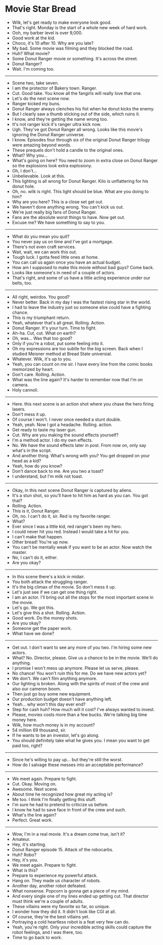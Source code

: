 # Movie Star Bread

- Wilk, let's get ready to make everyone look good.
- That's right. Monday is the start of a whole new week of hard work.
- Ooh, my barber level is over 9,000.
- Good work at the kid.
- Choco, it's 10 after 10. Why are you late?
- My bad. Some movie was filming and they blocked the road.
- Huh? What movie?
- Some Donut Ranger movie or something. It's across the street.
- Donut Ranger?
- Wait. I'm coming too.
***
- Scene two, take seven.
- I am the protector of Bakery town. Ranger.
- Cut. Good take. You know all the fangirls will really love that one.
- Let's do the next scene now.
- Ranger kicked my buns.
- Donut Ranger always clenches his fist when he donut kicks the enemy.
- But I clearly saw a thumb sticking out of the side, which ruins it.
- I know, and they're getting the name wrong too.
- It's not ranger kick it's ranger ultra kick now.
- Ugh. They've got Donut Ranger all wrong. Looks like this movie's ignoring the Donut Ranger universe.
- I know. Episodes four through six of the original Donut Ranger trilogy were amazing beyond words.
- These prequels don't hold a candle to the original ones.
- What? Why you...
- What's going on here? You need to zoom in extra close on Donut Ranger so the explosions look extra explosiony.
- Oh, I don't...
- Unbelievable. Look at this.
- This lighting is all wrong for Donut Ranger. Kilo is unflattering for his donut hole.
- Oh, no. wilk is right. This light should be blue. What are you doing to him?
- Why are you here? This is a close set get out.
- We haven't done anything wrong. You can't kick us out.
- We're just really big fans of Donut Ranger.
- Fans are the absolute worst things to have. Now get out.
- Excuse me? We have something to say to you.
***
- What do you mean you quit?
- You never pay us on time and I've got a mortgage.
- There's not even craft services.
- Wait, wait, we can work this out.
- Tough luck. I gotta feed little ones at home.
- You can call us again once you have an actual budget.
- How am I supposed to make this movie without bad guys? Come back.
- Looks like someone's in need of a couple of actors.
- That's right, and some of us have a little acting experience under our belts, too.
***
- All right, weirdos. You good?
- Never better. Back in my day I was the fastest rising star in the world.
- I had to leave the industry just so someone else could have a fighting chance.
- This is my triumphant return.
- Yeah, whatever that's all great. Rolling. Action.
- Donut Ranger. It's your turn. Time to fight.
- Ah-ha. Cut, cut. What on earth?
- Oh, was... Was that too good?
- Only if you're a robot, put some feeling into it.
- Oh my expressions are too subtle for the big screen. Back when I studied Meisner method at Bread State universial.
- Whatever. Wilk, it's up to you.
- Yeah, you can count on me sir. I have every line from the comic books memorized by heart.
- Don't care. Rolling. Action.
- What was the line again? It's harder to remember now that I'm on camera.
- Holy cannoli.
***
- Here. this next scene is an action shot where you chase the hero firing lasers.
- Don't mess it up.
- Of course I won't. I never once needed a stunt double.
- Yeah, yeah. Now I got a headache. Rolling. action.
- Get ready to taste my laser gun.
- Cut. Why are you making the sound effects yourself?
- I'm a method actor. I do my own effects.
- No. We have the sound effects later in post. From now on, only say what's in the script.
- And another thing. What's wrong with you? You get dropped on your head as a kid?
- Yeah, how do you know?
- Don't dance back to me. Are you two a toast?
- I understand, but I'm milk not toast.
***
- Okay, in this next scene Donut Ranger is captured by aliens.
- It's a stun shot, so you'll have to hit him as hard as you can. You got that?
- Rolling. Action.
- This is it, Donut Ranger.
- Oh, no. I can't do it, sir. Red is my favorite ranger.
- What?
- Ever since I was a little kid, red ranger's been my hero.
- I could never hit you red. Instead I would take a hit for you.
- I can't make that happen.
- Other bread! You're up now.
- You can't be mentally weak if you want to be an actor. Now watch the master.
- No, I can't do it, either.
- Are you okay?
***
- In this scene there's a kick in midair.
- You both attack the struggling ranger.
- It's the big climax of the movie. So don't mess it up.
- Let's just see if we can get one thing right.
- I am an actor. I'll bring out all the stops for the most important scene in the movie.
- Let's go. We got this.
- Let's give this a shot. Rolling. Action.
- Good work. Do the money shots.
- Are you okay?
- Someone get the paper work.
- What have we done?
***
- Get out. I don't want to see any more of you two. I'm hiring some new actors.
- What? No. Director, please. Give us a chance to be in the movie. We'll do anything.
- I promise I won't mess up anymore. Please let us serve, please.
- No chance! You won't ruin this for me. Do we have new actors yet?
- We don't. We can't film anything anymore.
- Our lighting is broken. Along with the spirits of most of the crew and also our cameron boom.
- Then just go buy some new equipment.
- Our production budget doesn't have anything left.
- Yeah... why won't this day ever end?
- Step for cash huh? How much will it cost? I've always wanted to invest.
- Please, movies costs more than a few bucks. We're talking big time money here.
- Wilk, how much money is in my account?
- 54 million 69 thousand, sir.
- If he wants to be an investor, let's go along.
- You should definitely take what he gives you. I mean you want to get paid too, right?
***
- Since he's willing to pay up... but they're still the worst.
- How do I salvage these messes into an acceptable performance?
***
- We meet again. Prepare to fight.
- Cut. Okay. Moving on.
- Awesome. Next scene.
- About time he recognized how great my acting is?
- Me too. I think I'm finally getting this stuff.
- I'm sure he had to pretend to criticize us before.
- I know he had to save face in front of the crew and such.
- What's the line again?
- Perfect. Great work.
***
- Wow, I'm in a real movie. It's a dream come true, isn't it?
- Amateur.
- Hey, it's starting.
- Donut Ranger episode 15. Attack of the robocarbs.
- Huh? Robo?
- Hey, it's you.
- We meet again. Prepare to fight.
- What is this?
- Prepare to experience my powerful attack.
- Hang on. They made us character of robots.
- Another day, another robot defeated.
- What nonsense. Popcorn is gonna get a piece of my mind.
- And every single one of my lines ended up getting cut. That director must think we're a couple of adults.
- These villains were my favorite so far, so unique.
- I wonder how they did it. It didn't look like CGI at all.
- Of course, they're the best villains yet.
- Portraying a cold heartless robot is a feat very few can do.
- Yeah, you're right. Only your incredible acting skills could capture the robot feelings, and I was there, too.
- Time to go back to work.

